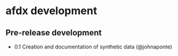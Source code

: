 # afdx development

## Pre-release development

* 0.1  Creation and documentation of synthetic data (@johnaponte) 